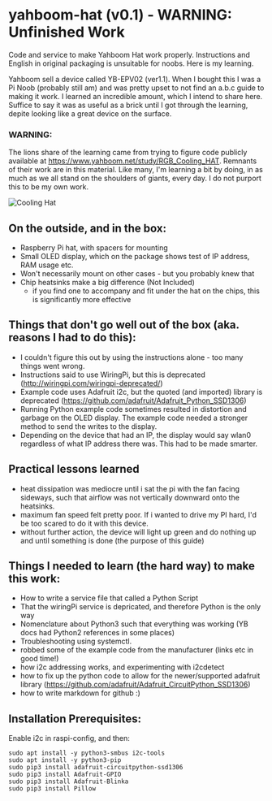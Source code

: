 # yahboom-hat (v0.1) - WARNING: Unfinished Work
Code and service to make Yahboom Hat work properly.  Instructions and English in original packaging is unsuitable for noobs.  Here is my learning.

Yahboom sell a device called YB-EPV02 (ver1.1).  When I bought this I was a Pi Noob (probably still am) and was pretty upset to not find an a.b.c guide to making it work.  I learned an incredible amount, which I intend to share here.  Suffice to say it was as useful as a brick until I got through the learning, depite looking like a great device on the surface.

### WARNING:
The lions share of the learning came from trying to figure code publicly available at https://www.yahboom.net/study/RGB_Cooling_HAT.  Remnants of their work are in this material.  Like many, I'm learning a bit by doing, in as much as we all stand on the shoulders of giants, every day.  I do not purport this to be my own work.

![Cooling Hat](https://www.yahboom.net/Public/images/newsimg/5dbce38fe2a9d.jpg)

## On the outside, and in the box:
* Raspberry Pi hat, with spacers for mounting
* Small OLED display, which on the package shows test of IP address, RAM usage etc.
* Won't necessarily mount on other cases - but you probably knew that
* Chip heatsinks make a big difference (Not Included)
  * if you find one to accompany and fit under the hat on the chips, this is significantly more effective

## Things that don't go well out of the box (aka. reasons I had to do this):
* I couldn't figure this out by using the instructions alone - too many things went wrong.
* Instructions said to use WiringPi, but this is deprecated (http://wiringpi.com/wiringpi-deprecated/)
* Example code uses Adafruit i2c, but the quoted (and imported) library is deprecated (https://github.com/adafruit/Adafruit_Python_SSD1306)
* Running Python example code sometimes resulted in distortion and garbage on the OLED display.  The example code needed a stronger method to send the writes to the display.
* Depending on the device that had an IP, the display would say wlan0 regardless of what IP address there was.  This had to be made smarter.


## Practical lessons learned
* heat dissipation was mediocre until i sat the pi with the fan facing sideways, such that airflow was not vertically downward onto the heatsinks.
* maximum fan speed felt pretty poor.  If i wanted to drive my PI hard, I'd be too scared to do it with this device.
* without further action, the device will light up green and do nothing up and until something is done (the purpose of this guide)

## Things I needed to learn (the hard way) to make this work:
* How to write a service file that called a Python Script
* That the wiringPi service is depricated, and therefore Python is the only way
* Nomenclature about Python3 such that everything was working (YB docs had Python2 references in some places)
* Troubleshooting using systemctl.
* robbed some of the example code from the manufacturer (links etc in good time!)
* how i2c addressing works, and experimenting with i2cdetect
* how to fix up the python code to allow for the newer/supported adafruit library (https://github.com/adafruit/Adafruit_CircuitPython_SSD1306)
* how to write markdown for github :)

## Installation Prerequisites:
Enable i2c in raspi-config, and then:
~~~
sudo apt install -y python3-smbus i2c-tools
sudo apt install -y python3-pip
sudo pip3 install adafruit-circuitpython-ssd1306
sudo pip3 install Adafruit-GPIO
sudo pip3 install Adafruit-Blinka
sudo pip3 install Pillow
~~~


